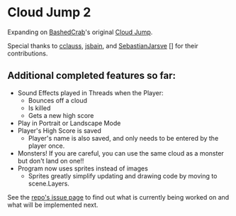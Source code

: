Cloud Jump 2
================

Expanding on [BashedCrab][]'s original [Cloud Jump][].

Special thanks to [cclauss][], [jsbain][], and [SebastianJarsve] [] for their contributions. 

Additional completed features so far:
------
* Sound Effects played in Threads when the Player:
	* Bounces off a cloud
	* Is killed
	* Gets a new high score
* Play in Portrait or Landscape Mode
* Player's High Score is saved
	* Player's name is also saved, and only needs to be entered by the player once.
* Monsters!  If you are careful, you can use the same cloud as a monster but don't land on one!!
* Program now uses sprites instead of images
	* Sprites greatly simplify updating and drawing code by moving to scene.Layers.

See the [repo's issue page][] to find out what is currently being worked on and what will be implemented next.

[BashedCrab]: https://gist.github.com/BashedCrab
[Cloud Jump]: https://gist.github.com/BashedCrab/9098744
[cclauss]: https://github.com/cclauss
[jsbain]: https://github.com/jsbain
[SebastianJarsve]: https://github.com/SebastianJarsve
[repo's issue page]: https://github.com/tjferry14/Cloud-Jump-2/milestones
